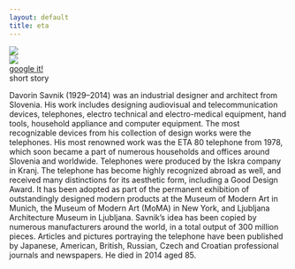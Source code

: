 ```yaml
---
layout: default
title: eta
---
```


<section >
	<img class="kiosk" src="{{ site.baseurl }}/assets/images/backgrounds/ikone/eta_blue_blur.jpg">
	<div class="icons-presentation">
		<div class="icons-about">	
			<img class="animated fadeInLeft" src="{{ site.baseurl }}/assets/images/svg-thin/eta-w.svg" >
				<a href="https://www.google.si/search?q=eta+davorin+savnik&es_sm=93&biw=1301&bih=579&source=lnms&tbm=isch&sa=X&ei=oWFGVKi-HIu6ygOe8oGoBQ&ved=0CAYQ_AUoAQ" target="_blank">
					<div class="btn animated fadeInUp">google it!</div>
				</a>
		</div>
		<div class="text animated slideInDown">
			<div class="btn">short story</div>
			<p>Davorin Savnik (1929–2014) was an industrial designer and architect from Slovenia.
			His work includes designing audiovisual and telecommunication devices, telephones, electro technical and electro-medical equipment, hand tools, household appliance and computer equipment. 
			The most recognizable devices from his collection of design works were the telephones. His most renowned work was the ETA 80 telephone from 1978, which soon became a part of numerous households and offices around Slovenia and worldwide. Telephones were produced by the Iskra company in Kranj. The telephone has become highly recognized abroad as well, and received many distinctions for its aesthetic form, including a Good Design Award. It has been adopted as part of the permanent exhibition of outstandingly designed modern products at the Museum of Modern Art in Munich, the Museum of Modern Art (MoMA) in New York, and Ljubljana Architecture Museum in Ljubljana.
			Savnik’s idea has been copied by numerous manufacturers around the world, in a total output of 300 million pieces. Articles and pictures portraying the telephone have been published by Japanese, American, British, Russian, Czech and Croatian professional journals and newspapers. He died in 2014 aged 85.</p>
		</div>
	</div>
</section>
